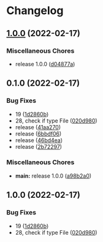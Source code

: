 # Changelog

## [1.0.0](https://www.github.com/in-sys/symfony-maintenance-bundle/compare/v0.1.0...v1.0.0) (2022-02-17)


### Miscellaneous Chores

* release 1.0.0 ([d04877a](https://www.github.com/in-sys/symfony-maintenance-bundle/commit/d04877a85130d7b020ba8fe7b06514a1b39029ba))

## 0.1.0 (2022-02-17)


### Bug Fixes

* 19 ([1d2860b](https://www.github.com/in-sys/symfony-maintenance-bundle/commit/1d2860b2947b5dfbe9de2dbb745f38c7189cdde7))
* 28, check if type File ([020d980](https://www.github.com/in-sys/symfony-maintenance-bundle/commit/020d980839d58e15f8fa211af8b55bdf5633b07a))
* release ([41aa270](https://www.github.com/in-sys/symfony-maintenance-bundle/commit/41aa270bddf34cef8e2a4bf11a64c691f7fec5a3))
* release ([6bbdf06](https://www.github.com/in-sys/symfony-maintenance-bundle/commit/6bbdf0624512d4b6b082e83f354aa5c574a83904))
* release ([46bd4ea](https://www.github.com/in-sys/symfony-maintenance-bundle/commit/46bd4ea2a21566b6d646b98fefa3195deaee2488))
* release ([2b72297](https://www.github.com/in-sys/symfony-maintenance-bundle/commit/2b72297efe735a89020b77b8ba2892d644ee9e57))


### Miscellaneous Chores

* **main:** release 1.0.0 ([a98b2a0](https://www.github.com/in-sys/symfony-maintenance-bundle/commit/a98b2a06768b9172b337e17cd82dc15d52b1bc7b))

## 1.0.0 (2022-02-17)


### Bug Fixes

* 19 ([1d2860b](https://github.com/in-sys/symfony-maintenance-bundle/commit/1d2860b2947b5dfbe9de2dbb745f38c7189cdde7))
* 28, check if type File ([020d980](https://github.com/in-sys/symfony-maintenance-bundle/commit/020d980839d58e15f8fa211af8b55bdf5633b07a))
